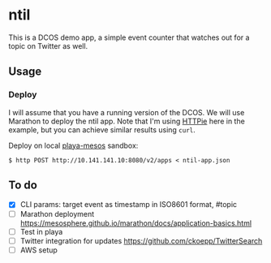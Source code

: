 # ntil

This is a DCOS demo app, a simple event counter that watches out for a topic on Twitter as well.


## Usage

### Deploy

I will assume that you have a running version of the DCOS. We will use Marathon to deploy the ntil app.
Note that I'm using [HTTPie](http://httpie.org/) here in the example, but you can achieve similar results using `curl`.

Deploy on local [playa-mesos](https://github.com/mesosphere/playa-mesos) sandbox:

    $ http POST http://10.141.141.10:8080/v2/apps < ntil-app.json


## To do

- [x]  CLI params: target event as timestamp in ISO8601 format, #topic
- [ ]  Marathon deployment https://mesosphere.github.io/marathon/docs/application-basics.html
- [ ]  Test in playa
- [ ]  Twitter integration for updates https://github.com/ckoepp/TwitterSearch 
- [ ]  AWS setup
